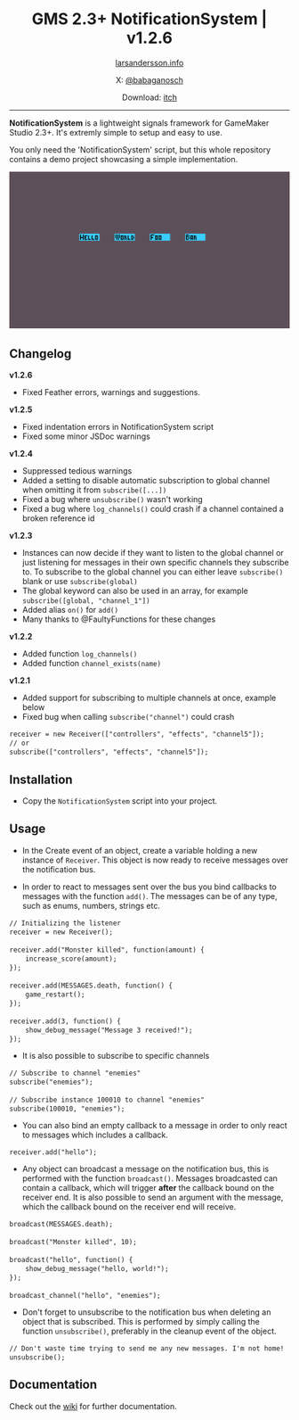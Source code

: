 <h1 align="center">GMS 2.3+ NotificationSystem | v1.2.6</h1>
<p align="center"><a href="https://larsandersson.info">larsandersson.info</a></p>
<p align="center">X: <a href="https://twitter.com/Babaganosch">@babaganosch</a></p>
<p align="center">Download: <a href="https://babaganosch.itch.io/notificationsystem">itch</a></p>

---

**NotificationSystem** is a lightweight signals framework for GameMaker Studio 2.3+. It's extremly simple to setup and easy to use.

You only need the 'NotificationSystem' script, but this whole repository contains a demo project showcasing a simple implementation.

<p align="center">
  <img src="https://raw.githubusercontent.com/babaganosch/open_storage/master/notifications.gif">
</p>

## Changelog

**v1.2.6**
* Fixed Feather errors, warnings and suggestions.

**v1.2.5**
* Fixed indentation errors in NotificationSystem script
* Fixed some minor JSDoc warnings

**v1.2.4**
* Suppressed tedious warnings
* Added a setting to disable automatic subscription to global channel when omitting it from `subscribe([...])`
* Fixed a bug where `unsubscribe()` wasn't working
* Fixed a bug where `log_channels()` could crash if a channel contained a broken reference id

**v1.2.3**
* Instances can now decide if they want to listen to the global channel or just listening for messages in their own specific channels they subscribe to. To subscribe to the global channel you can either leave `subscribe()` blank or use `subscribe(global)`
* The global keyword can also be used in an array, for example `subscribe([global, "channel_1"])`
* Added alias `on()` for `add()`
* Many thanks to @FaultyFunctions for these changes

**v1.2.2**
* Added function `log_channels()`
* Added function `channel_exists(name)`

**v1.2.1**
* Added support for subscribing to multiple channels at once, example below
* Fixed bug when calling `subscribe("channel")` could crash
```gml
receiver = new Receiver(["controllers", "effects", "channel5"]);
// or
subscribe(["controllers", "effects", "channel5"]);
```

## Installation

* Copy the `NotificationSystem` script into your project.

## Usage

* In the Create event of an object, create a variable holding a new instance of `Receiver`. This object is now ready to receive messages over the notification bus.

* In order to react to messages sent over the bus you bind callbacks to messages with the function `add()`. The messages can be of any type, such as enums, numbers, strings etc.

```gml
// Initializing the listener
receiver = new Receiver();

receiver.add("Monster killed", function(amount) {
    increase_score(amount);
});

receiver.add(MESSAGES.death, function() {
    game_restart();
});

receiver.add(3, function() {
    show_debug_message("Message 3 received!");
});
```

* It is also possible to subscribe to specific channels
```gml
// Subscribe to channel "enemies"
subscribe("enemies");

// Subscribe instance 100010 to channel "enemies"
subscribe(100010, "enemies");
```

* You can also bind an empty callback to a message in order to only react to messages which includes a callback.

```gml
receiver.add("hello");
```

* Any object can broadcast a message on the notification bus, this is performed with the function `broadcast()`. Messages broadcasted can contain a callback, which will trigger **after** the callback bound on the receiver end. It is also possible to send an argument with the message, which the callback bound on the receiver end will receive.

```gml
broadcast(MESSAGES.death);

broadcast("Monster killed", 10);

broadcast("hello", function() {
    show_debug_message("hello, world!");
});

broadcast_channel("hello", "enemies");
```

* Don't forget to unsubscribe to the notification bus when deleting an object that is subscribed. This is performed by simply calling the function `unsubscribe()`, preferably in the cleanup event of the object.

```gml
// Don't waste time trying to send me any new messages. I'm not home!
unsubscribe();
```

## Documentation

Check out the [wiki](https://github.com/babaganosch/NotificationSystem/wiki) for further documentation.
